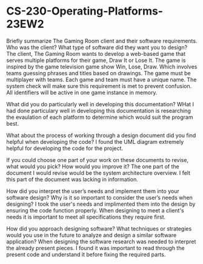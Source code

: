 # CS-230-Operating-Platforms-23EW2
Briefly summarize The Gaming Room client and their software requirements. Who was the client? What type of software did they want you to design?
The client, The Gaming Room wants to develop a web-based game that serves multiple platforms for their game, Draw It or Lose It. The game is inspired by the game television game show Win, Lose, Draw. Which involves teams guessing phrases and titles based on drawings. The game must be multiplayer with teams. Each game and team must have a unique name. The system check will make sure this requirement is met to prevent confusion. All identifiers will be active in one game instance in memory.

What did you do particularly well in developing this documentation?
WHat I had done particulary well in developing this documentation is researching the evaulation of each platform to determine which would suit the program best.

What about the process of working through a design document did you find helpful when developing the code?
I found the UML diagram extremely helpful for developing the code for the project. 

If you could choose one part of your work on these documents to revise, what would you pick? How would you improve it?
The one part of the document I would revise would be the system architecture overview. I felt this part of the document was lacking in information.

How did you interpret the user’s needs and implement them into your software design? Why is it so important to consider the user’s needs when designing?
I took the user's needs and implimented them into the design by ensuring the code function properly. When designing to meet a client's needs it is important to meet all specifications they require first.

How did you approach designing software? What techniques or strategies would you use in the future to analyze and design a similar software application?
When designing the software research was needed to interpret the already present pieces. I found it was important to read through the present code and understand it before fixing the required parts.
